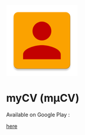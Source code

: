 ![GitHub Logo](/app/src/main/res/mipmap-xxxhdpi/ic_launcher.png)

# myCV (mµCV)


Available on Google Play :

[here](https://play.google.com/store/apps/details?id=net.biospherecorp.mycv)
